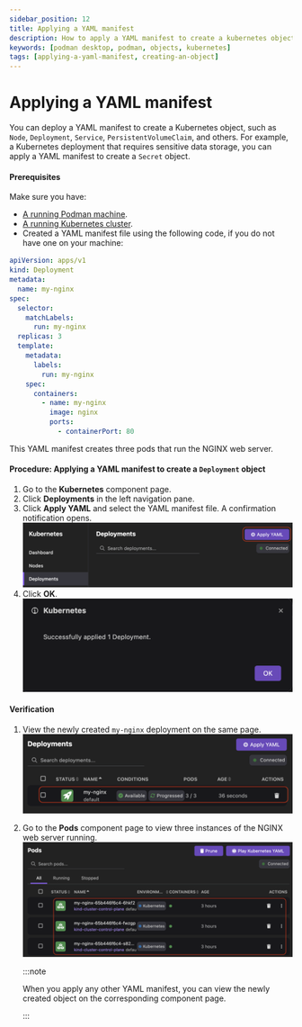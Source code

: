 ```yaml
---
sidebar_position: 12
title: Applying a YAML manifest
description: How to apply a YAML manifest to create a kubernetes object
keywords: [podman desktop, podman, objects, kubernetes]
tags: [applying-a-yaml-manifest, creating-an-object]
---
```


# Applying a YAML manifest

You can deploy a YAML manifest to create a Kubernetes object, such as `Node`, `Deployment`, `Service`, `PersistentVolumeClaim`, and others. For example, a Kubernetes deployment that requires sensitive data storage, you can apply a YAML manifest to create a `Secret` object.

#### Prerequisites

Make sure you have:

- [A running Podman machine](/docs/podman/creating-a-podman-machine).
- [A running Kubernetes cluster](/docs/kind/creating-a-kind-cluster).
- Created a YAML manifest file using the following code, if you do not have one on your machine:

```yaml
apiVersion: apps/v1
kind: Deployment
metadata:
  name: my-nginx
spec:
  selector:
    matchLabels:
      run: my-nginx
  replicas: 3
  template:
    metadata:
      labels:
        run: my-nginx
    spec:
      containers:
        - name: my-nginx
          image: nginx
          ports:
            - containerPort: 80
```

This YAML manifest creates three pods that run the NGINX web server.

#### Procedure: Applying a YAML manifest to create a `Deployment` object

1. Go to the **Kubernetes** component page.
1. Click **Deployments** in the left navigation pane.
1. Click **Apply YAML** and select the YAML manifest file. A confirmation notification opens.
   ![applying a yaml manifest](img/applying-a-yaml-manifest.png)
1. Click **OK**.
   ![confirmation notification](img/confirmation-notification.png)

#### Verification

1. View the newly created `my-nginx` deployment on the same page.
   ![nginx deployment](img/my-nginx-deployment.png)
1. Go to the **Pods** component page to view three instances of the NGINX web server running.
   ![nginx pods running](img/nginx-pods-running.png)

   :::note

   When you apply any other YAML manifest, you can view the newly created object on the corresponding component page.

   :::
